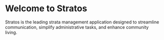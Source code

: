 # Welcome to Stratos

Stratos is the leading strata management application designed to streamline communication, simplify administrative tasks, and enhance community living.
